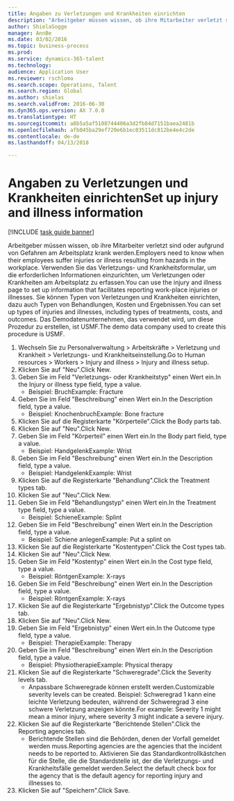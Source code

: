 ```yaml
--- 
title: Angaben zu Verletzungen und Krankheiten einrichten
description: "Arbeitgeber müssen wissen, ob ihre Mitarbeiter verletzt sind oder aufgrund von Gefahren am Arbeitsplatz krank werden."
author: ShielaSogge
manager: AnnBe
ms.date: 03/02/2016
ms.topic: business-process
ms.prod: 
ms.service: dynamics-365-talent
ms.technology: 
audience: Application User
ms.reviewer: rschloma
ms.search.scope: Operations, Talent
ms.search.region: Global
ms.author: shielas
ms.search.validFrom: 2016-06-30
ms.dyn365.ops.version: AX 7.0.0
ms.translationtype: HT
ms.sourcegitcommit: a8b5a5af5108744406a3d2fb84d7151baea2481b
ms.openlocfilehash: afb045ba29ef720e6b1ec03511dc812be4e4c2de
ms.contentlocale: de-de
ms.lasthandoff: 04/13/2018

---
```

# <a name="set-up-injury-and-illness-information"></a><span data-ttu-id="ba29c-103">Angaben zu Verletzungen und Krankheiten einrichten</span><span class="sxs-lookup"><span data-stu-id="ba29c-103">Set up injury and illness information</span></span>

[!INCLUDE [task guide banner](../../includes/task-guide-banner.md)]

<span data-ttu-id="ba29c-104">Arbeitgeber müssen wissen, ob ihre Mitarbeiter verletzt sind oder aufgrund von Gefahren am Arbeitsplatz krank werden.</span><span class="sxs-lookup"><span data-stu-id="ba29c-104">Employers need to know when their employees suffer injuries or illness resulting from hazards in the workplace.</span></span> <span data-ttu-id="ba29c-105">Verwenden Sie das Verletzungs- und Krankheitsformular, um die erforderlichen Informationen einzurichten, um Verletzungen oder Krankheiten am Arbeitsplatz zu erfassen.</span><span class="sxs-lookup"><span data-stu-id="ba29c-105">You can use the injury and illness page to set up information that facilitates reporting work-place injuries or illnesses.</span></span> <span data-ttu-id="ba29c-106">Sie können Typen von Verletzungen und Krankheiten einrichten, dazu auch Typen von Behandlungen, Kosten und Ergebnissen.</span><span class="sxs-lookup"><span data-stu-id="ba29c-106">You can set up types of injuries and illnesses, including types of treatments, costs, and outcomes.</span></span> <span data-ttu-id="ba29c-107">Das Demodatenunternehmen, das verwendet wird, um diese Prozedur zu erstellen, ist USMF.</span><span class="sxs-lookup"><span data-stu-id="ba29c-107">The demo data company used to create this procedure is USMF.</span></span>

1. <span data-ttu-id="ba29c-108">Wechseln Sie zu Personalverwaltung > Arbeitskräfte > Verletzung und Krankheit > Verletzungs- und Krankheitseinstellung.</span><span class="sxs-lookup"><span data-stu-id="ba29c-108">Go to Human resources > Workers > Injury and illness > Injury and illness setup.</span></span>
2. <span data-ttu-id="ba29c-109">Klicken Sie auf "Neu".</span><span class="sxs-lookup"><span data-stu-id="ba29c-109">Click New.</span></span>
3. <span data-ttu-id="ba29c-110">Geben Sie im Feld "Verletzungs- oder Krankheitstyp" einen Wert ein.</span><span class="sxs-lookup"><span data-stu-id="ba29c-110">In the Injury or illness type field, type a value.</span></span>
    * <span data-ttu-id="ba29c-111">Beispiel: Bruch</span><span class="sxs-lookup"><span data-stu-id="ba29c-111">Example: Fracture</span></span>  
4. <span data-ttu-id="ba29c-112">Geben Sie im Feld "Beschreibung" einen Wert ein.</span><span class="sxs-lookup"><span data-stu-id="ba29c-112">In the Description field, type a value.</span></span>
    * <span data-ttu-id="ba29c-113">Beispiel: Knochenbruch</span><span class="sxs-lookup"><span data-stu-id="ba29c-113">Example: Bone fracture</span></span>  
5. <span data-ttu-id="ba29c-114">Klicken Sie auf die Registerkarte "Körperteile".</span><span class="sxs-lookup"><span data-stu-id="ba29c-114">Click the Body parts tab.</span></span>
6. <span data-ttu-id="ba29c-115">Klicken Sie auf "Neu".</span><span class="sxs-lookup"><span data-stu-id="ba29c-115">Click New.</span></span>
7. <span data-ttu-id="ba29c-116">Geben Sie im Feld "Körperteil" einen Wert ein.</span><span class="sxs-lookup"><span data-stu-id="ba29c-116">In the Body part field, type a value.</span></span>
    * <span data-ttu-id="ba29c-117">Beispiel: Handgelenk</span><span class="sxs-lookup"><span data-stu-id="ba29c-117">Example: Wrist</span></span>  
8. <span data-ttu-id="ba29c-118">Geben Sie im Feld "Beschreibung" einen Wert ein.</span><span class="sxs-lookup"><span data-stu-id="ba29c-118">In the Description field, type a value.</span></span>
    * <span data-ttu-id="ba29c-119">Beispiel: Handgelenk</span><span class="sxs-lookup"><span data-stu-id="ba29c-119">Example: Wrist</span></span>  
9. <span data-ttu-id="ba29c-120">Klicken Sie auf die Registerkarte "Behandlung".</span><span class="sxs-lookup"><span data-stu-id="ba29c-120">Click the Treatment types tab.</span></span>
10. <span data-ttu-id="ba29c-121">Klicken Sie auf "Neu".</span><span class="sxs-lookup"><span data-stu-id="ba29c-121">Click New.</span></span>
11. <span data-ttu-id="ba29c-122">Geben Sie im Feld "Behandlungstyp" einen Wert ein.</span><span class="sxs-lookup"><span data-stu-id="ba29c-122">In the Treatment type field, type a value.</span></span>
    * <span data-ttu-id="ba29c-123">Beispiel: Schiene</span><span class="sxs-lookup"><span data-stu-id="ba29c-123">Example: Splint</span></span>  
12. <span data-ttu-id="ba29c-124">Geben Sie im Feld "Beschreibung" einen Wert ein.</span><span class="sxs-lookup"><span data-stu-id="ba29c-124">In the Description field, type a value.</span></span>
    * <span data-ttu-id="ba29c-125">Beispiel: Schiene anlegen</span><span class="sxs-lookup"><span data-stu-id="ba29c-125">Example: Put a splint on</span></span>  
13. <span data-ttu-id="ba29c-126">Klicken Sie auf die Registerkarte "Kostentypen".</span><span class="sxs-lookup"><span data-stu-id="ba29c-126">Click the Cost types tab.</span></span>
14. <span data-ttu-id="ba29c-127">Klicken Sie auf "Neu".</span><span class="sxs-lookup"><span data-stu-id="ba29c-127">Click New.</span></span>
15. <span data-ttu-id="ba29c-128">Geben Sie im Feld "Kostentyp" einen Wert ein.</span><span class="sxs-lookup"><span data-stu-id="ba29c-128">In the Cost type field, type a value.</span></span>
    * <span data-ttu-id="ba29c-129">Beispiel: Röntgen</span><span class="sxs-lookup"><span data-stu-id="ba29c-129">Example: X-rays</span></span>  
16. <span data-ttu-id="ba29c-130">Geben Sie im Feld "Beschreibung" einen Wert ein.</span><span class="sxs-lookup"><span data-stu-id="ba29c-130">In the Description field, type a value.</span></span>
    * <span data-ttu-id="ba29c-131">Beispiel: Röntgen</span><span class="sxs-lookup"><span data-stu-id="ba29c-131">Example: X-rays</span></span>  
17. <span data-ttu-id="ba29c-132">Klicken Sie auf die Registerkarte "Ergebnistyp".</span><span class="sxs-lookup"><span data-stu-id="ba29c-132">Click the Outcome types tab.</span></span>
18. <span data-ttu-id="ba29c-133">Klicken Sie auf "Neu".</span><span class="sxs-lookup"><span data-stu-id="ba29c-133">Click New.</span></span>
19. <span data-ttu-id="ba29c-134">Geben Sie im Feld "Ergebnistyp" einen Wert ein.</span><span class="sxs-lookup"><span data-stu-id="ba29c-134">In the Outcome type field, type a value.</span></span>
    * <span data-ttu-id="ba29c-135">Beispiel: Therapie</span><span class="sxs-lookup"><span data-stu-id="ba29c-135">Example: Therapy</span></span>  
20. <span data-ttu-id="ba29c-136">Geben Sie im Feld "Beschreibung" einen Wert ein.</span><span class="sxs-lookup"><span data-stu-id="ba29c-136">In the Description field, type a value.</span></span>
    * <span data-ttu-id="ba29c-137">Beispiel: Physiotherapie</span><span class="sxs-lookup"><span data-stu-id="ba29c-137">Example: Physical therapy</span></span>  
21. <span data-ttu-id="ba29c-138">Klicken Sie auf die Registerkarte "Schweregrade".</span><span class="sxs-lookup"><span data-stu-id="ba29c-138">Click the Severity levels tab.</span></span>
    * <span data-ttu-id="ba29c-139">Anpassbare Schweregrade können erstellt werden.</span><span class="sxs-lookup"><span data-stu-id="ba29c-139">Customizable severity levels can be created.</span></span> <span data-ttu-id="ba29c-140">Beispiel: Schweregrad 1 kann eine leichte Verletzung bedeuten, während der Schweregrad 3 eine schwere Verletzung anzeigen könnte.</span><span class="sxs-lookup"><span data-stu-id="ba29c-140">For example: Severity 1 might mean a minor injury, where severity 3 might indicate a severe injury.</span></span>  
22. <span data-ttu-id="ba29c-141">Klicken Sie auf die Registerkarte "Berichtende Stellen".</span><span class="sxs-lookup"><span data-stu-id="ba29c-141">Click the Reporting agencies tab.</span></span>
    * <span data-ttu-id="ba29c-142">Berichtende Stellen sind die Behörden, denen der Vorfall gemeldet werden muss.</span><span class="sxs-lookup"><span data-stu-id="ba29c-142">Reporting agencies are the agencies that the incident needs to be reported to.</span></span> <span data-ttu-id="ba29c-143">Aktivieren Sie das Standardkontrollkästchen für die Stelle, die die Standardstelle ist, der die Verletzungs- und Krankheitsfälle gemeldet werden.</span><span class="sxs-lookup"><span data-stu-id="ba29c-143">Select the default check box for the agency that is the default agency for reporting injury and illnesses to.</span></span>  
23. <span data-ttu-id="ba29c-144">Klicken Sie auf "Speichern".</span><span class="sxs-lookup"><span data-stu-id="ba29c-144">Click Save.</span></span>


